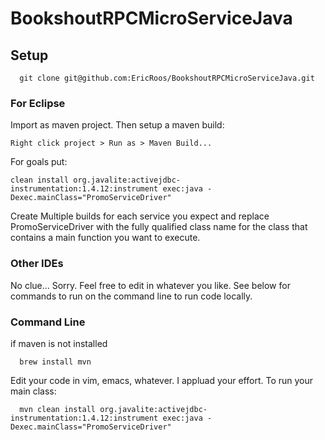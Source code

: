 # BookshoutRPCMicroServiceJava

## Setup
```
  git clone git@github.com:EricRoos/BookshoutRPCMicroServiceJava.git
```

### For Eclipse
Import as maven project. Then setup a maven build:

```
Right click project > Run as > Maven Build...

```

For goals put:
```
clean install org.javalite:activejdbc-instrumentation:1.4.12:instrument exec:java -Dexec.mainClass="PromoServiceDriver"
```

Create Multiple builds for each service you expect and replace PromoServiceDriver with the fully qualified class name for the class
that contains a main function you want to execute.


### Other IDEs
No clue... Sorry. Feel free to edit in whatever you like. See below for commands to run on the command line to run code locally.



### Command Line
if maven is not installed
```
  brew install mvn
```
Edit your code in vim, emacs, whatever. I appluad your effort. To run your main class:
```
  mvn clean install org.javalite:activejdbc-instrumentation:1.4.12:instrument exec:java -Dexec.mainClass="PromoServiceDriver"
```
